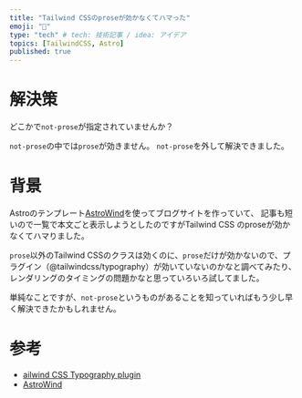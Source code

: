 ```yaml
---
title: "Tailwind CSSのproseが効かなくてハマった"
emoji: "🎉"
type: "tech" # tech: 技術記事 / idea: アイデア
topics: [TailwindCSS, Astro]
published: true
---
```


# 解決策
どこかで`not-prose`が指定されていませんか？

`not-prose`の中では`prose`が効きません。
`not-prose`を外して解決できました。


# 背景
Astroのテンプレート[AstroWind](https://github.com/onwidget/astrowind)を使ってブログサイトを作っていて、
記事も短いので一覧で本文ごと表示しようとしたのですがTailwind CSS のproseが効かなくてハマりました。

`prose`以外のTailwind CSSのクラスは効くのに、`prose`だけが効かないので、プラグイン（@tailwindcss/typography）が効いていないのかなと調べてみたり、レンダリングのタイミングの問題かなと思っていろいろ試してました。

単純なことですが、`not-prose`というものがあることを知っていればもう少し早く解決できたかもしれません。

# 参考
- [ailwind CSS Typography plugin](https://github.com/tailwindlabs/tailwindcss-typography)
- [AstroWind](https://github.com/onwidget/astrowind)
